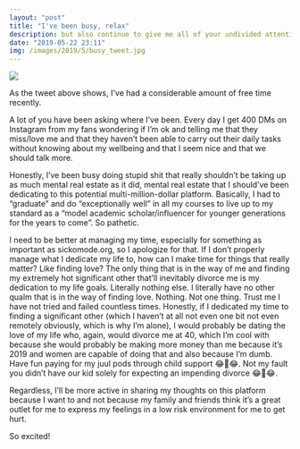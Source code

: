 ```yaml
---
layout: "post"
title: "I've been busy, relax"
description: but also continue to give me all of your undivided attention I really need it
date: "2019-05-22 23:11"
img: /images/2019/5/busy_tweet.jpg
---
```

<img class="post-img" src="{{ site.baseurl}}/images/2019/3/busy_tweet.jpg">

As the tweet above shows, I've had a considerable amount of free time recently.

A lot of you have been asking where I’ve been. Every day I get 400 DMs on Instagram from my fans wondering if I’m ok and telling me that they miss/love me and that they haven’t been able to carry out their daily tasks without knowing about my wellbeing and that I seem nice and that we should talk more.

Honestly, I’ve been busy doing stupid shit that really shouldn’t be taking up as much mental real estate as it did, mental real estate that I should’ve been dedicating to this potential multi-million-dollar platform. Basically, I had to “graduate” and do “exceptionally well” in all my courses to live up to my standard as a “model academic scholar/influencer for younger generations for the years to come”. So pathetic.

I need to be better at managing my time, especially for something as important as sickomode.org, so I apologize for that. If I don’t properly manage what I dedicate my life to, how can I make time for things that really matter? Like finding love? The only thing that is in the way of me and finding my extremely hot significant other that’ll inevitably divorce me is my dedication to my life goals. Literally nothing else. I literally have no other qualm that is in the way of finding love. Nothing. Not one thing. Trust me I have not tried and failed countless times. Honestly, if I dedicated my time to finding a significant other (which I haven’t at all not even one bit not even remotely obviously, which is why I’m alone), I would probably be dating the love of my life who, again, would divorce me at 40, which I’m cool with because she would probably be making more money than me because it’s 2019 and women are capable of doing that and also because I’m dumb. Have fun paying for my juul pods through child support 😂🤣😂. Not my fault you didn’t have our kid solely for expecting an impending divorce 😂🤣😂.

Regardless, I’ll be more active in sharing my thoughts on this platform because I want to and not because my family and friends think it’s a great outlet for me to express my feelings in a low risk environment for me to get hurt.

So excited!
